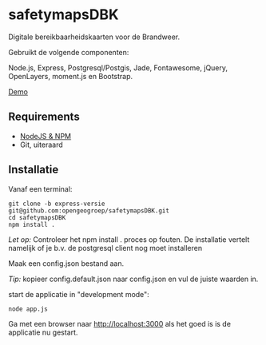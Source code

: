 # safetymapsDBK

Digitale bereikbaarheidskaarten voor de Brandweer.

Gebruikt de volgende componenten:

Node.js, Express, Postgresql/Postgis, Jade, Fontawesome, jQuery, OpenLayers, moment.js en Bootstrap.

[Demo](http://demo.safetymaps.nl)

## Requirements
* [NodeJS & NPM](http://nodejs.org/download)
* Git, uiteraard

## Installatie

Vanaf een terminal:

    git clone -b express-versie git@github.com:opengeogroep/safetymapsDBK.git
    cd safetymapsDBK
    npm install .
    
*Let op:* Controleer het npm install . proces op fouten. De installatie vertelt namelijk of je b.v. de postgresql client nog moet installeren

Maak een config.json bestand aan.

*Tip:* kopieer config.default.json naar config.json en vul de juiste waarden in.

start de applicatie in "development mode":

    node app.js

Ga met een browser naar [http://localhost:3000](http://localhost:3000) als het goed is is de applicatie nu gestart.
